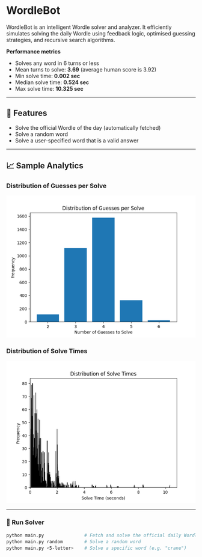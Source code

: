 # WordleBot

WordleBot is an intelligent Wordle solver and analyzer. It efficiently simulates solving the daily Wordle using feedback logic, optimised guessing strategies, and recursive search algorithms.

**Performance metrics**
- Solves any word in 6 turns or less
- Mean turns to solve:   **3.69**  (average human score is 3.92)
- Min solve time:        **0.002 sec**
- Median solve time:     **0.524 sec**
- Max solve time:        **10.325 sec**

---

## 🔧 Features

- Solve the official Wordle of the day (automatically fetched)
- Solve a random word
- Solve a user-specified word that is a valid answer

---

## 📈 Sample Analytics

### Distribution of Guesses per Solve
![Guess Distribution](no_guesses_bar_chart.png)

### Distribution of Solve Times
![Solve Time Histogram](solve_times_histogram.png)

---

### 🐍 Run Solver

```bash
python main.py               # Fetch and solve the official daily Wordle
python main.py random        # Solve a random word 
python main.py <5-letter>    # Solve a specific word (e.g. "crane")
